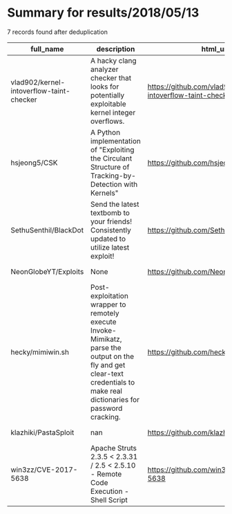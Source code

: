 
# Summary for results/2018/05/13
    
7 records found after deduplication

| full_name | description | html_url | matched_list | matched_count | pushed_at | size | stargazers_count | language | forks_count | vul_ids |
|------------------------------------------|----------------------------------------------------------------------------------------------------------------------------------------------------------------------------|-------------------------------------------------------------|------------------------------------|-----------------|---------------------------|--------|--------------------|------------|---------------|-------------------|
| vlad902/kernel-intoverflow-taint-checker | A hacky clang analyzer checker that looks for potentially exploitable kernel integer overflows. | https://github.com/vlad902/kernel-intoverflow-taint-checker | ['exploit'] | 1 | 2018-05-13 20:38:46+00:00 | 33 | 17 | C++ | 5 | [] |
| hsjeong5/CSK | A Python implementation of "Exploiting the Circulant Structure of Tracking-by-Detection with Kernels" | https://github.com/hsjeong5/CSK | ['exploit'] | 1 | 2018-05-13 08:36:17+00:00 | 47460 | 11 | Python | 5 | [] |
| SethuSenthil/BlackDot | Send the latest textbomb to your friends! Consistently updated to utilize latest exploit! | https://github.com/SethuSenthil/BlackDot | ['exploit'] | 1 | 2018-05-13 16:57:24+00:00 | 22 | 0 | HTML | 1 | [] |
| NeonGlobeYT/Exploits | None | https://github.com/NeonGlobeYT/Exploits | ['exploit'] | 1 | 2018-05-13 03:43:58+00:00 | 17 | 0 | | 0 | [] |
| hecky/mimiwin.sh | Post-exploitation wrapper to remotely execute Invoke-Mimikatz, parse the output on the fly and get clear-text credentials to make real dictionaries for password cracking. | https://github.com/hecky/mimiwin.sh | ['exploit'] | 1 | 2018-05-13 01:35:37+00:00 | 139 | 2 | Shell | 1 | [] |
| klazhiki/PastaSploit | nan | https://github.com/klazhiki/PastaSploit | ['sploit'] | 1 | 2018-05-13 15:27:54+00:00 | 0 | 0 | nan | 0 | [] |
| win3zz/CVE-2017-5638 | Apache Struts 2.3.5 < 2.3.31 / 2.5 < 2.5.10 - Remote Code Execution - Shell Script | https://github.com/win3zz/CVE-2017-5638 | ['cve-2', 'remote code execution'] | 2 | 2018-05-13 16:14:53+00:00 | 3 | 2 | Shell | 3 | ['CVE-2017-5638'] |
